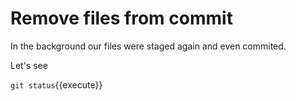 # Remove files from commit

In the background our files were staged again and even commited.

Let's see

`git status`{{execute}}
